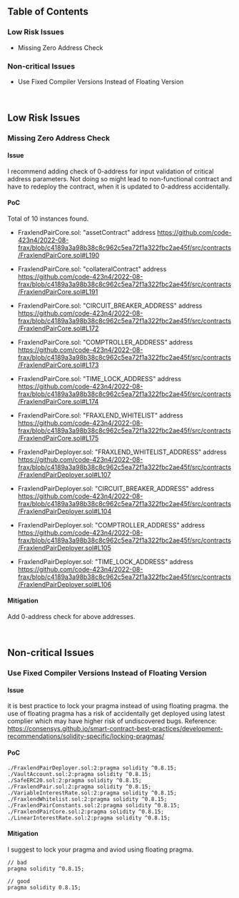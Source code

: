 ## Table of Contents
### Low Risk Issues
- Missing Zero Address Check 

### Non-critical Issues
- Use Fixed Compiler Versions Instead of Floating Version

&ensp;
## Low Risk Issues
### Missing Zero Address Check 

#### Issue
I recommend adding check of 0-address for input validation of critical address parameters.
Not doing so might lead to non-functional contract and have to redeploy the contract, when it is updated to 0-address accidentally.

#### PoC
Total of 10 instances found.

- FraxlendPairCore.sol: "assetContract" address 
https://github.com/code-423n4/2022-08-frax/blob/c4189a3a98b38c8c962c5ea72f1a322fbc2ae45f/src/contracts/FraxlendPairCore.sol#L190

- FraxlendPairCore.sol: "collateralContract" address
https://github.com/code-423n4/2022-08-frax/blob/c4189a3a98b38c8c962c5ea72f1a322fbc2ae45f/src/contracts/FraxlendPairCore.sol#L191

- FraxlendPairCore.sol: "CIRCUIT_BREAKER_ADDRESS" address
https://github.com/code-423n4/2022-08-frax/blob/c4189a3a98b38c8c962c5ea72f1a322fbc2ae45f/src/contracts/FraxlendPairCore.sol#L172

- FraxlendPairCore.sol: "COMPTROLLER_ADDRESS" address
https://github.com/code-423n4/2022-08-frax/blob/c4189a3a98b38c8c962c5ea72f1a322fbc2ae45f/src/contracts/FraxlendPairCore.sol#L173

- FraxlendPairCore.sol: "TIME_LOCK_ADDRESS" address
https://github.com/code-423n4/2022-08-frax/blob/c4189a3a98b38c8c962c5ea72f1a322fbc2ae45f/src/contracts/FraxlendPairCore.sol#L174

- FraxlendPairCore.sol: "FRAXLEND_WHITELIST" address
https://github.com/code-423n4/2022-08-frax/blob/c4189a3a98b38c8c962c5ea72f1a322fbc2ae45f/src/contracts/FraxlendPairCore.sol#L175

- FraxlendPairDeployer.sol: "FRAXLEND_WHITELIST_ADDRESS" address
https://github.com/code-423n4/2022-08-frax/blob/c4189a3a98b38c8c962c5ea72f1a322fbc2ae45f/src/contracts/FraxlendPairDeployer.sol#L107

- FraxlendPairDeployer.sol: "CIRCUIT_BREAKER_ADDRESS" address
https://github.com/code-423n4/2022-08-frax/blob/c4189a3a98b38c8c962c5ea72f1a322fbc2ae45f/src/contracts/FraxlendPairDeployer.sol#L104

- FraxlendPairDeployer.sol: "COMPTROLLER_ADDRESS" address
https://github.com/code-423n4/2022-08-frax/blob/c4189a3a98b38c8c962c5ea72f1a322fbc2ae45f/src/contracts/FraxlendPairDeployer.sol#L105

- FraxlendPairDeployer.sol: "TIME_LOCK_ADDRESS" address
https://github.com/code-423n4/2022-08-frax/blob/c4189a3a98b38c8c962c5ea72f1a322fbc2ae45f/src/contracts/FraxlendPairDeployer.sol#L106

#### Mitigation
Add 0-address check for above addresses.

&ensp;
## Non-critical Issues
### Use Fixed Compiler Versions Instead of Floating Version


#### Issue
it is best practice to lock your pragma instead of using floating pragma.
the use of floating pragma has a risk of accidentally get deployed using latest complier
which may have higher risk of undiscovered bugs.
Reference: https://consensys.github.io/smart-contract-best-practices/development-recommendations/solidity-specific/locking-pragmas/

#### PoC
```
./FraxlendPairDeployer.sol:2:pragma solidity ^0.8.15;
./VaultAccount.sol:2:pragma solidity ^0.8.15;
./SafeERC20.sol:2:pragma solidity ^0.8.15;
./FraxlendPair.sol:2:pragma solidity ^0.8.15;
./VariableInterestRate.sol:2:pragma solidity ^0.8.15;
./FraxlendWhitelist.sol:2:pragma solidity ^0.8.15;
./FraxlendPairConstants.sol:2:pragma solidity ^0.8.15;
./FraxlendPairCore.sol:2:pragma solidity ^0.8.15;
./LinearInterestRate.sol:2:pragma solidity ^0.8.15;
```

#### Mitigation
I suggest to lock your pragma and aviod using floating pragma.
```
// bad
pragma solidity ^0.8.15;

// good
pragma solidity 0.8.15;
```

&ensp;